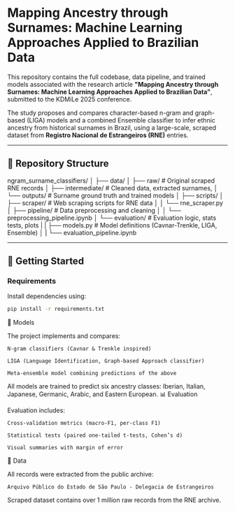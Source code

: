 # Mapping Ancestry through Surnames: Machine Learning Approaches Applied to Brazilian Data

This repository contains the full codebase, data pipeline, and trained models associated with the research article **"Mapping Ancestry through Surnames: Machine Learning Approaches Applied to Brazilian Data"**, submitted to the KDMiLe 2025 conference.

The study proposes and compares character-based n-gram and graph-based (LIGA) models and a combined Ensemble classifier to infer ethnic ancestry from historical surnames in Brazil, using a large-scale, scraped dataset from **Registro Nacional de Estrangeiros (RNE)** entries.

---

## 📁 Repository Structure

ngram_surname_classifiers/
│
├── data/
│ ├── raw/ # Original scraped RNE records
│ ├── intermediate/ # Cleaned data, extracted surnames, 
│ └── outputs/ # Surname ground truth and trained models
│
├── scripts/
│ ├── scraper/ # Web scraping scripts for RNE data
│ │ └── rne_scraper.py
│ ├── pipeline/ # Data preprocessing and cleaning
│ │ └── preprocessing_pipeline.ipynb
│ └── evaluation/ # Evaluation logic, stats tests, plots
| | ├── models.py # Model definitions (Cavnar-Trenkle, LIGA, Ensemble)
│ | └── evaluation_pipeline.ipynb


---

## 🚀 Getting Started

### Requirements

Install dependencies using:

```bash
pip install -r requirements.txt
```

🧠 Models

The project implements and compares:

    N-gram classifiers (Cavnar & Trenkle inspired)

    LIGA (Language Identification, Graph-based Approach classifier)

    Meta-ensemble model combining predictions of the above


All models are trained to predict six ancestry classes: Iberian, Italian, Japanese, Germanic, Arabic, and Eastern European.
📊 Evaluation

Evaluation includes:

    Cross-validation metrics (macro-F1, per-class F1)

    Statistical tests (paired one-tailed t-tests, Cohen’s d)

    Visual summaries with margin of error

📂 Data

All records were extracted from the public archive:

    Arquivo Público do Estado de São Paulo - Delegacia de Estrangeiros

Scraped dataset contains over 1 million raw records from the RNE archive.
